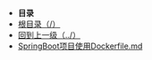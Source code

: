 * **目录**
* [根目录（/）](/README)
* [回到上一级（../）](README.md)
* [SpringBoot项目使用Dockerfile.md](/study/Docker/SpringBoot项目使用Dockerfile/SpringBoot项目使用Dockerfile.md)